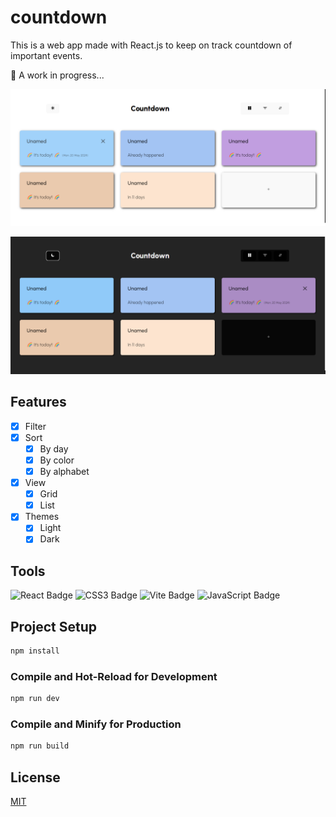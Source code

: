# countdown

This is a web app made with React.js to keep on track countdown of important events.

🐨 A work in progress...

<div align="center">
  
  ![Light theme](./public/light-theme.png)
  
</div>

<div align="center">
  
  ![Dark theme](./public/dark-theme.png)
  
</div>

## Features

- [x] Filter
- [x] Sort
  - [x] By day
  - [x] By color
  - [x] By alphabet
- [x] View
  - [x] Grid
  - [x] List
- [x] Themes
  - [x] Light
  - [x] Dark

## Tools

![React Badge](https://img.shields.io/badge/React-61DAFB?logo=react&logoColor=000&style=for-the-badge)
![CSS3 Badge](https://img.shields.io/badge/CSS3-1572B6?logo=css3&logoColor=fff&style=for-the-badge)
![Vite Badge](https://img.shields.io/badge/Vite-646CFF?logo=vite&logoColor=fff&style=for-the-badge)
![JavaScript Badge](https://img.shields.io/badge/JavaScript-F7DF1E?logo=javascript&logoColor=000&style=for-the-badge)

## Project Setup

```sh
npm install
```

### Compile and Hot-Reload for Development

```sh
npm run dev
```

### Compile and Minify for Production

```sh
npm run build
```

## License

[MIT](./License.md)
